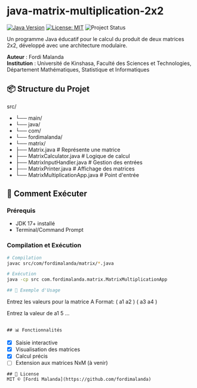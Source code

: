 # java-matrix-multiplication-2x2

[![Java Version](https://img.shields.io/badge/Java-17%2B-orange)](https://openjdk.org/)
[![License: MIT](https://img.shields.io/badge/License-MIT-yellow.svg)](LICENSE)
![Project Status](https://img.shields.io/badge/Status-Active-brightgreen)

Un programme Java éducatif pour le calcul du produit de deux matrices 2x2, développé avec une architecture modulaire.

**Auteur** : Fordi Malanda  
**Institution** : Université de Kinshasa, Faculté des Sciences et Technologies, Département Mathématiques, Statistique et Informatiques

## 📦 Structure du Projet
src/
- └── main/
- └── java/
- └── com/
- └── fordimalanda/
- └── matrix/
- ├── Matrix.java # Représente une matrice
- ├── MatrixCalculator.java # Logique de calcul
- ├── MatrixInputHandler.java # Gestion des entrées
- ├── MatrixPrinter.java # Affichage des matrices
- └── MatrixMultiplicationApp.java # Point d'entrée


## 🚀 Comment Exécuter

### Prérequis
- JDK 17+ installé
- Terminal/Command Prompt

### Compilation et Exécution
```bash
# Compilation
javac src/com/fordimalanda/matrix/*.java

# Exécution
java -cp src com.fordimalanda.matrix.MatrixMultiplicationApp

## 📝 Exemple d'Usage
```
Entrez les valeurs pour la matrice A
Format: ( a1 a2 )
        ( a3 a4 )

Entrez la valeur de a1
5
...
```

## 📊 Fonctionnalités
```
- [x] Saisie interactive
- [x] Visualisation des matrices
- [x] Calcul précis
- [ ] Extension aux matrices NxM (à venir)

```
## 📜 License
MIT © [Fordi Malanda](https://github.com/fordimalanda)
